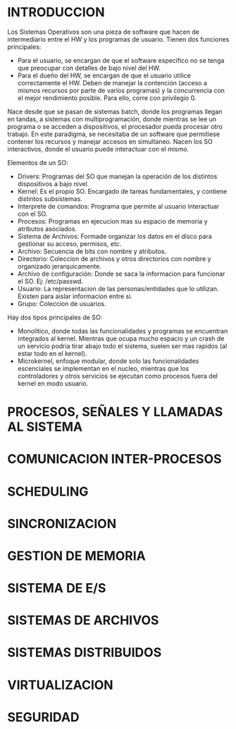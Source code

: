 # INTRODUCCION

Los Sistemas Operativos son una pieza de software que hacen de intermediario entre el HW y los programas de usuario. Tienen dos funciones principales:
- Para el usuario, se encargan de que el software especifico no se tenga que preocupar con detalles de bajo nivel del HW.
- Para el dueño del HW, se encargan de que el usuario utilice correctamente el HW.
Deben de manejar la contención (acceso a mismos recursos por parte de varios programas) y la concurrencia con el mejor rendimiento posible. Para ello, corre con privilegio 0.

Nace desde que se pasan de sistemas batch, donde los programas llegan en tandas, a sistemas con multiprogramación, donde mientras se lee un programa o se acceden a dispositivos, el procesador pueda procesar otro trabajo. En este paradigma, se necesitaba de un software que permitiese contener los recursos y manejar accesos en simultaneo. Nacen los SO interactivos, donde el usuario puede interactuar con el mismo.

Elementos de un SO:
- Drivers: Programas del SO que manejan la operación de los distintos dispositivos a bajo nivel.
- Kernel: Es el propio SO. Encargado de tareas fundamentales, y contiene distintos subsistemas.
- Interprete de comandos: Programa que permite al usuario interactuar con el SO.
- Procesos: Programas en ejecucion mas su espacio de memoria y atributos asociados.
- Sistema de Archivos: Formade organizar los datos en el disco para gestionar su acceso, permisos, etc.
- Archivo: Secuencia de bits con nombre y atributos.
- Directorio: Coleccion de archivos y otros directorios con nombre y organizado jerarquicamente.
- Archivo de configuración: Donde se saca la informacion para funcionar el SO. Ej: /etc/passwd.
- Usuario: La representacion de las personas/entidades que lo utilizan. Existen para aislar informacion entre si.
- Grupo: Coleccion de usuarios.

Hay dos tipos principales de SO:
- Monolitico, donde todas las funcionalidades y programas se encuentran integrados al kernel. Mientras que ocupa mucho espacio y un crash de un servicio podria tirar abajo todo el sistema, suelen ser mas rapidos (al estar todo en el kernel).
- Microkernel, enfoque modular, donde solo las funcionalidades escenciales se implementan en el nucleo, mientras que los controladores y otros servicios se ejecutan como procesos fuera del kernel en modo usuario.

# PROCESOS, SEÑALES Y LLAMADAS AL SISTEMA 



# COMUNICACION INTER-PROCESOS 

# SCHEDULING 

# SINCRONIZACION 

# GESTION DE MEMORIA 

# SISTEMA DE E/S 

# SISTEMAS DE ARCHIVOS 

# SISTEMAS DISTRIBUIDOS 

# VIRTUALIZACION 

# SEGURIDAD